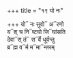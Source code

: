 +++
title = "१९ यो नः"

+++
यो᳓ नः सुवो᳓ अ᳓रणो  
य᳓श् च नि᳓ष्ट्यो जि᳓घांसति  
देवा᳓स् तं᳓ स᳓र्वे धूर्वन्तु  
ब्र᳓ह्म व᳓र्म म᳓मा᳓न्तरम्